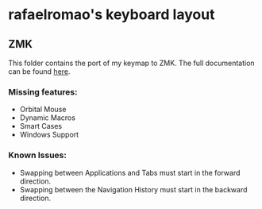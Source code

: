 # rafaelromao's keyboard layout

## ZMK

This folder contains the port of my keymap to ZMK.
The full documentation can be found [here](https://github.com/rafaelromao/keyboards). 

### Missing features:
- Orbital Mouse
- Dynamic Macros
- Smart Cases
- Windows Support

### Known Issues:
- Swapping between Applications and Tabs must start in the forward direction.
- Swapping between the Navigation History must start in the backward direction.